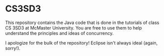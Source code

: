 # CS3SD3

This repository contains the Java code that is done in the tutorials of class CS 3SD3 at McMaster University. You are free to use them to help understand the principles and ideas of concurrency.

I apologize for the bulk of the repository! Eclipse isn't always ideal (again, sorry!).
